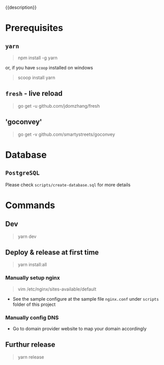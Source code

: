 {{description}}

# Prerequisites

## `yarn`

> npm install -g yarn

or, if you have `scoop` installed on windows

> scoop install yarn

## `fresh` - live reload

> go get -u github.com/jdomzhang/fresh

## 'goconvey'
> go get -v github.com/smartystreets/goconvey

# Database

## `PostgreSQL`

Please check `scripts/create-database.sql` for more details

# Commands

## Dev

> yarn dev

## Deploy & release at first time

> yarn install:all

### Manually setup nginx
> vim /etc/nginx/sites-available/default
* See the sample configure at the sample file `nginx.conf` under `scripts` folder of this project

### Manually config DNS
* Go to domain provider website to map your domain accordingly

## Furthur release
> yarn release
